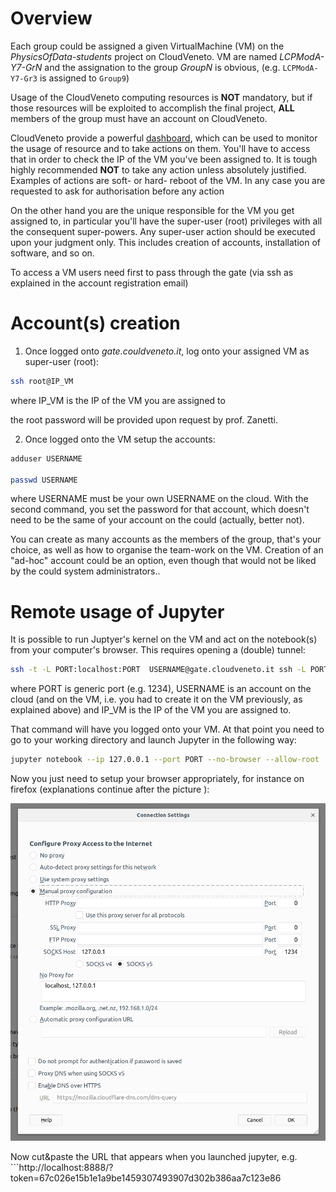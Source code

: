 # Overview

Each group could be assigned a given VirtualMachine (VM) on the *PhysicsOfData-students* project on CloudVeneto.
VM are named *LCPModA-Y7-GrN* and the assignation to the group *GroupN* is obvious, (e.g. `LCPModA-Y7-Gr3` is assigned to `Group9`)

Usage of the CloudVeneto computing resources is **NOT** mandatory, but if those resources will be exploited to accomplish the final project, **ALL** members of the group must have an account on CloudVeneto.

CloudVeneto provide a powerful [dashboard](https://cloud-areapd.pd.infn.it/dashboard/project/), which can be used to monitor the usage of resource and to take actions on them. You'll have to access that in order to check the IP of the VM you've been assigned to.
It is tough highly recommended **NOT** to take any action unless absolutely justified. Examples of actions are soft- or hard- reboot of the VM. In any case you are requested to ask for authorisation before any action  

On the other hand you are the unique responsible for the VM you get assigned to, in particular you'll have the super-user (root) privileges with all the consequent super-powers. Any super-user action should be executed upon your judgment only. This includes creation of accounts, installation of software, and so on.

To access a VM users need first to pass through the gate (via ssh as explained in the account registration email)

# Account(s) creation

1. Once logged onto *gate.couldveneto.it*, log onto your assigned VM as super-user (root):

```bash
ssh root@IP_VM
```

where IP_VM is the IP of the VM you are assigned to

the root password will be provided upon request by prof. Zanetti.

2. Once logged onto the VM setup the accounts:

```bash
adduser USERNAME

passwd USERNAME
```

where USERNAME must be your own USERNAME on the cloud. With the second command, you set the password for that account, which doesn't need to be the same of your account on the could (actually, better not).

You can create as many accounts as the members of the group, that's your choice, as well as how to organise the team-work on the VM.
Creation of an "ad-hoc" account could be an option, even though that would not be liked by the could system administrators..

# Remote usage of Jupyter

It is possible to run Juptyer's kernel on the VM and act on the notebook(s) from your computer's browser. This requires opening a (double) tunnel:

```bash
ssh -t -L PORT:localhost:PORT  USERNAME@gate.cloudveneto.it ssh -L PORT:localhost:PORT USERNAME@IP_VM
```

where PORT is generic port (e.g. 1234), USERNAME is an account on the cloud (and on the VM, i.e. you had to create it on the VM previously, as explained above) and IP_VM is the IP of the VM you are assigned to.

That command will have you logged onto your VM. At that point you need to go to your working directory and launch Jupyter in the following way:

```bash
jupyter notebook --ip 127.0.0.1 --port PORT --no-browser --allow-root
```

Now you just need to setup your browser appropriately, for instance on firefox (explanations continue after the picture ):

![alt text](./FirefoxSetup.png)

Now cut&paste the URL that appears when you launched jupyter, e.g. ```http://localhost:8888/?token=67c026e15b1e1a9be1459307493907d302b386aa7c123e86
```
